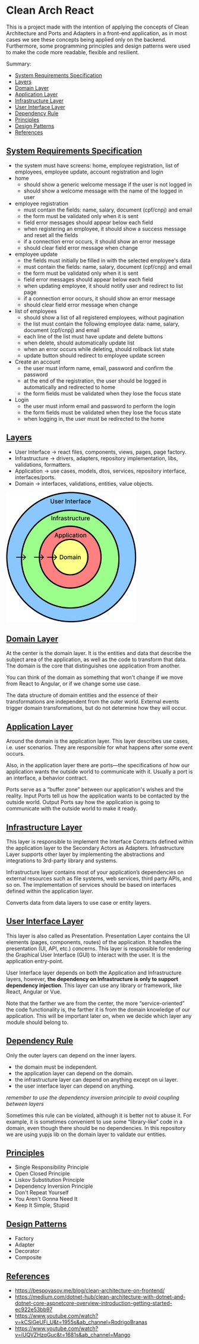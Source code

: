 # Clean Arch React

This is a project made with the intention of applying the concepts of Clean
Architecture and Ports and Adapters in a front-end application, as in most cases
we see these concepts being applied only on the backend. Furthermore, some
programming principles and design patterns were used to make the code more
readable, flexible and resilient.

Summary:

- [System Requirements Specification](#system-requirements-specification)
- [Layers](#layers)
- [Domain Layer](#domain-layer)
- [Application Layer](#application-layer)
- [Infrastructure Layer](#infrastructure-layer)
- [User Interface Layer](#user-interface-layer)
- [Dependency Rule](#dependency-rule)
- [Principles](#principles)
- [Design Patterns](#design-patterns)
- [References](#references)

## [System Requirements Specification](#system-requirements-specification)

- the system must have screens: home, employee registration, list of employees,
  employee update, account registration and login
- home
  - should show a generic welcome message if the user is not logged in
  - should show a welcome message with the name of the logged in user
- employee registration
  - must contain the fields: name, salary, document (cpf/cnpj) and email
  - the form must be validated only when it is sent
  - field error messages should appear below each field
  - when registering an employee, it should show a success message and reset all
    the fields
  - if a connection error occurs, it should show an error message
  - should clear field error message when change
- employee update
  - the fields must initially be filled in with the selected employee's data
  - must contain the fields: name, salary, document (cpf/cnpj) and email
  - the form must be validated only when it is sent
  - field error messages should appear below each field
  - when updating employee, it should notify user and redirect to list page
  - if a connection error occurs, it should show an error message
  - should clear field error message when change
- list of employees
  - should show a list of all registered employees, without pagination
  - the list must contain the following employee data: name, salary, document
    (cpf/cnpj) and email
  - each line of the list must have update and delete buttons
  - when delete, should automatically update list
  - when an error occurs while deleting, should rollback list state
  - update button should redirect to employee update screen
- Create an account
  - the user must inform name, email, password and confirm the password
  - at the end of the registration, the user should be logged in automatically
    and redirected to home
  - the form fields must be validated when they lose the focus state
- Login
  - the user must inform email and password to perform the login
  - the form fields must be validated when they lose the focus state
  - when logging in, the user must be redirected to the home

## [Layers](#layers)

- User Interface -> react files, components, views, pages, page factory.
- Infrastructure -> drivers, adapters, repository implementation, libs,
  validations, formatters.
- Application -> use cases, models, dtos, services, repository interface,
  interfaces/ports.
- Domain -> interfaces, validations, entities, value objects.

<img src='./resources/ca-diagram.png' width="350" />

## [Domain Layer](#domain-layer)

At the center is the domain layer. It is the entities and data that describe the
subject area of the application, as well as the code to transform that data. The
domain is the core that distinguishes one application from another.

You can think of the domain as something that won't change if we move from React
to Angular, or if we change some use case.

The data structure of domain entities and the essence of their transformations
are independent from the outer world. External events trigger domain
transformations, but do not determine how they will occur.

## [Application Layer](#application-layer)

Around the domain is the application layer. This layer describes use cases, i.e.
user scenarios. They are responsible for what happens after some event occurs.

Also, in the application layer there are ports—the specifications of how our
application wants the outside world to communicate with it. Usually a port is an
interface, a behavior contract.

Ports serve as a “buffer zone” between our application's wishes and the reality.
Input Ports tell us how the application wants to be contacted by the outside
world. Output Ports say how the application is going to communicate with the
outside world to make it ready.

## [Infrastructure Layer](#infrastructure-layer)

This layer is responsible to implement the Interface Contracts defined within
the application layer to the Secondary Actors as Adapters. Infrastructure Layer
supports other layer by implementing the abstractions and integrations to
3rd-party library and systems.

Infrastructure layer contains most of your application’s dependencies on
external resources such as file systems, web services, third party APIs, and so
on. The implementation of services should be based on interfaces defined within
the application layer.

Converts data from data layers to use case or entity layers.

## [User Interface Layer](#user-interface-layer)

This layer is also called as Presentation. Presentation Layer contains the UI
elements (pages, components, routes) of the application. It handles the
presentation (UI, API, etc.) concerns. This layer is responsible for rendering
the Graphical User Interface (GUI) to interact with the user. It is the
application entry-point.

User Interface layer depends on both the Application and Infrastructure layers,
however, **the dependency on Infrastructure is only to support dependency
injection**. This layer can use any library or framework, like React, Angular or
Vue.

Note that the farther we are from the center, the more “service-oriented” the
code functionality is, the farther it is from the domain knowledge of our
application. This will be important later on, when we decide which layer any
module should belong to.

## [Dependency Rule](#dependency-rule)

Only the outer layers can depend on the inner layers.

- the domain must be independent.
- the application layer can depend on the domain.
- the infrastructure layer can depend on anything except on ui layer.
- the user interface layer can depend on anything.

<i>remember to use the dependency inversion principle to avoid coupling between
layers</i>

Sometimes this rule can be violated, although it is better not to abuse it. For
example, it is sometimes convenient to use some “library-like” code in a domain,
even though there should be no dependencies. In this repository we are using
yupjs lib on the domain layer to validate our entities.

## [Principles](#principles)

- Single Responsibility Principle
- Open Closed Principle
- Liskov Substitution Principle
- Dependency Inversion Principle
- Don't Repeat Yourself
- You Aren't Gonna Need It
- Keep It Simple, Stupid

## [Design Patterns](#design-patterns)

- Factory
- Adapter
- Decorator
- Composite

## [References](#references)

- https://bespoyasov.me/blog/clean-architecture-on-frontend/
- https://medium.com/dotnet-hub/clean-architecture-with-dotnet-and-dotnet-core-aspnetcore-overview-introduction-getting-started-ec922e53bb97
- https://www.youtube.com/watch?v=kCSiGeUFi_U&t=1955s&ab_channel=RodrigoBranas
- https://www.youtube.com/watch?v=iUQVZHzqGuc&t=1681s&ab_channel=Mango
